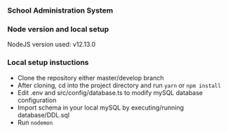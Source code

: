 ### School Administration System ###

### Node version and local setup ###

NodeJS version used: v12.13.0

### Local setup instuctions ###

- Clone the repository either master/develop branch
- After cloning, cd into the project directory and run `yarn` or `npm install`
- Edit .env and src/config/database.ts to modify mySQL database configuration
- Import schema in your local mySQL by executing/running database/DDL.sql
- Run `nodemon`
